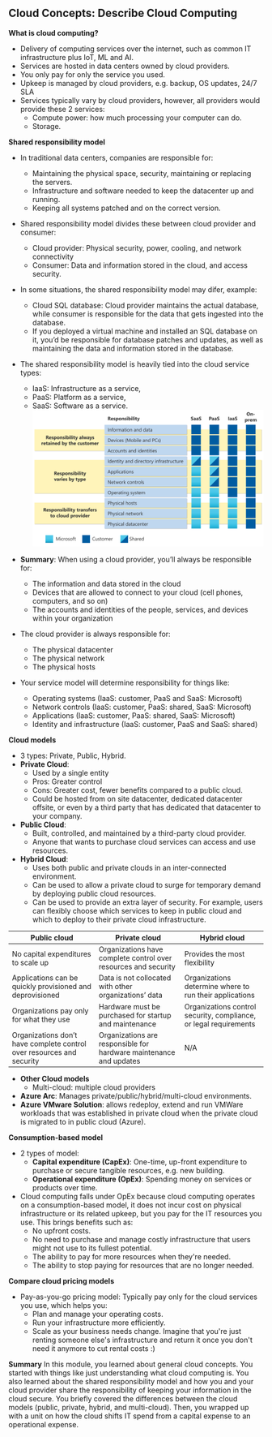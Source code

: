 ## Cloud Concepts: Describe Cloud Computing

**What is cloud computing?**
- Delivery of computing services over the internet, such as common IT infrastructure plus IoT, ML and AI.
- Services are hosted in data centers owned by cloud providers.
- You only pay for only the service you used.
- Upkeep is managed by cloud providers, e.g. backup, OS updates, 24/7 SLA
- Services typically vary by cloud providers, however, all providers would provide these 2 services:
    - Compute power: how much processing your computer can do.
    - Storage.

**Shared responsibility model**
* In traditional data centers, companies are responsible for: 
    - Maintaining the physical space, security, maintaining or replacing the servers. 
    - Infrastructure and software needed to keep the datacenter up and running. 
    - Keeping all systems patched and on the correct version.
* Shared responsibility model divides these between cloud provider and consumer:
    - Cloud provider: Physical security, power, cooling, and network connectivity
    - Consumer: Data and information stored in the cloud, and access security.
* In some situations, the shared responsibility model may difer, example:
    - Cloud SQL database: Cloud provider maintains the actual database, while consumer is responsible for the data that gets ingested into the database.
    - If you deployed a virtual machine and installed an SQL database on it, you’d be responsible for database patches and updates, as well as maintaining the data and information stored in the database.
* The shared responsibility model is heavily tied into the cloud service types: 
    - IaaS: Infrastructure as a service, 
    - PaaS: Platform as a service, 
    - SaaS: Software as a service.
![shared responsibilities of IaaS, PaaS, SaaS](https://raw.githubusercontent.com/viviensiu/Azure/main/images/shared-responsibility.svg) 
* **Summary**: When using a cloud provider, you’ll always be responsible for:
    - The information and data stored in the cloud
    - Devices that are allowed to connect to your cloud (cell phones, computers, and so on)
    - The accounts and identities of the people, services, and devices within your organization

* The cloud provider is always responsible for:
    - The physical datacenter
    - The physical network
    - The physical hosts
* Your service model will determine responsibility for things like:
    - Operating systems (IaaS: customer, PaaS and SaaS: Microsoft)
    - Network controls (IaaS: customer, PaaS: shared, SaaS: Microsoft)
    - Applications (IaaS: customer, PaaS: shared, SaaS: Microsoft)
    - Identity and infrastructure (IaaS: customer, PaaS and SaaS: shared)

**Cloud models**
* 3 types: Private, Public, Hybrid.
* **Private Cloud**:
    - Used by a single entity
    - Pros: Greater control
    - Cons: Greater cost, fewer benefits compared to a public cloud.
    - Could be hosted from on site datacenter, dedicated datacenter offsite, or even by a third party that has dedicated that datacenter to your company.
* **Public Cloud**:
    - Built, controlled, and maintained by a third-party cloud provider.
    - Anyone that wants to purchase cloud services can access and use resources.
* **Hybrid Cloud**:
    - Uses both public and private clouds in an inter-connected environment. 
    - Can be used to allow a private cloud to surge for temporary demand by deploying public cloud resources. 
    - Can be used to provide an extra layer of security. For example, users can flexibly choose which services to keep in public cloud and which to deploy to their private cloud infrastructure.

| Public cloud | Private cloud | Hybrid cloud |
|-------------------------------------|-------------------------------------|-------------------------------------|
| No capital expenditures to scale up | Organizations have complete control over resources and security | Provides the most flexibility |
| Applications can be quickly provisioned and deprovisioned | Data is not collocated with other organizations’ data | Organizations determine where to run their applications |
| Organizations pay only for what they use | Hardware must be purchased for startup and maintenance | Organizations control security, compliance, or legal requirements |
| Organizations don’t have complete control over resources and security | Organizations are responsible for hardware maintenance and updates | N/A |
* **Other Cloud models**
    - Multi-cloud: multiple cloud providers
* **Azure Arc**: Manages private/public/hybrid/multi-cloud environments.
* **Azure VMware Solution**: allows redeploy, extend and run VMWare workloads that was established in private cloud when the private cloud is migrated to in public cloud (Azure).

**Consumption-based model**

* 2 types of model:
    * **Capital expenditure (CapEx)**: One-time, up-front expenditure to purchase or secure tangible resources, e.g. new building.
    * **Operational expenditure (OpEx)**: Spending money on services or products over time.
* Cloud computing falls under OpEx because cloud computing operates on a consumption-based model, it does not incur cost on physical infrastructure or its related upkeep, but you pay for the IT resources you use. This brings benefits such as:
    - No upfront costs.
    - No need to purchase and manage costly infrastructure that users might not use to its fullest potential.
    - The ability to pay for more resources when they're needed.
    - The ability to stop paying for resources that are no longer needed.

**Compare cloud pricing models**
* Pay-as-you-go pricing model: Typically pay only for the cloud services you use, which helps you:
    - Plan and manage your operating costs.
    - Run your infrastructure more efficiently.
    - Scale as your business needs change.
Imagine that you're just renting someone else's infrastructure and return it once you don't need it anymore to cut rental costs :)

**Summary**
In this module, you learned about general cloud concepts. You started with things like just understanding what cloud computing is. You also learned about the shared responsibility model and how you and your cloud provider share the responsibility of keeping your information in the cloud secure. You briefly covered the differences between the cloud models (public, private, hybrid, and multi-cloud). Then, you wrapped up with a unit on how the cloud shifts IT spend from a capital expense to an operational expense.